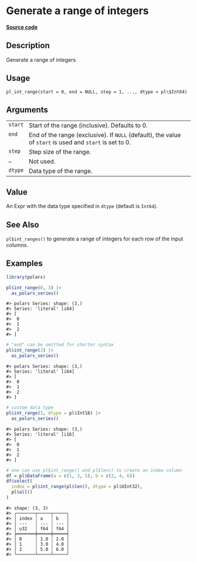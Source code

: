 

# Generate a range of integers

[**Source code**](https://github.com/pola-rs/r-polars/tree/main/R/functions__lazy.R#L1308)

## Description

Generate a range of integers

## Usage

<pre><code class='language-R'>pl_int_range(start = 0, end = NULL, step = 1, ..., dtype = pl\$Int64)
</code></pre>

## Arguments

<table>
<tr>
<td style="white-space: nowrap; font-family: monospace; vertical-align: top">
<code id="pl_int_range_:_start">start</code>
</td>
<td>
Start of the range (inclusive). Defaults to 0.
</td>
</tr>
<tr>
<td style="white-space: nowrap; font-family: monospace; vertical-align: top">
<code id="pl_int_range_:_end">end</code>
</td>
<td>
End of the range (exclusive). If <code>NULL</code> (default), the value
of <code>start</code> is used and <code>start</code> is set to 0.
</td>
</tr>
<tr>
<td style="white-space: nowrap; font-family: monospace; vertical-align: top">
<code id="pl_int_range_:_step">step</code>
</td>
<td>
Step size of the range.
</td>
</tr>
<tr>
<td style="white-space: nowrap; font-family: monospace; vertical-align: top">
<code id="pl_int_range_:_...">…</code>
</td>
<td>
Not used.
</td>
</tr>
<tr>
<td style="white-space: nowrap; font-family: monospace; vertical-align: top">
<code id="pl_int_range_:_dtype">dtype</code>
</td>
<td>
Data type of the range.
</td>
</tr>
</table>

## Value

An Expr with the data type specified in <code>dtype</code> (default is
<code>Int64</code>).

## See Also

<code>pl$int_ranges()</code> to generate a range of integers for each
row of the input columns.

## Examples

``` r
library(polars)

pl$int_range(0, 3) |>
  as_polars_series()
```

    #> polars Series: shape: (3,)
    #> Series: 'literal' [i64]
    #> [
    #>  0
    #>  1
    #>  2
    #> ]

``` r
# "end" can be omitted for shorter syntax
pl$int_range(3) |>
  as_polars_series()
```

    #> polars Series: shape: (3,)
    #> Series: 'literal' [i64]
    #> [
    #>  0
    #>  1
    #>  2
    #> ]

``` r
# custom data type
pl$int_range(3, dtype = pl$Int16) |>
  as_polars_series()
```

    #> polars Series: shape: (3,)
    #> Series: 'literal' [i16]
    #> [
    #>  0
    #>  1
    #>  2
    #> ]

``` r
# one can use pl$int_range() and pl$len() to create an index column
df = pl$DataFrame(a = c(1, 3, 5), b = c(2, 4, 6))
df$select(
  index = pl$int_range(pl$len(), dtype = pl$UInt32),
  pl$all()
)
```

    #> shape: (3, 3)
    #> ┌───────┬─────┬─────┐
    #> │ index ┆ a   ┆ b   │
    #> │ ---   ┆ --- ┆ --- │
    #> │ u32   ┆ f64 ┆ f64 │
    #> ╞═══════╪═════╪═════╡
    #> │ 0     ┆ 1.0 ┆ 2.0 │
    #> │ 1     ┆ 3.0 ┆ 4.0 │
    #> │ 2     ┆ 5.0 ┆ 6.0 │
    #> └───────┴─────┴─────┘
